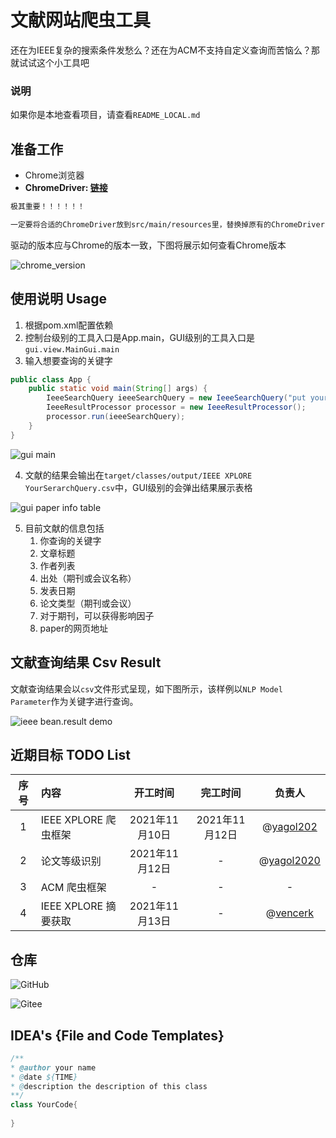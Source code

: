 # 文献网站爬虫工具

还在为IEEE复杂的搜索条件发愁么？还在为ACM不支持自定义查询而苦恼么？那就试试这个小工具吧

### 说明

如果你是本地查看项目，请查看`README_LOCAL.md`

## 准备工作

* Chrome浏览器
* **ChromeDriver: [链接](http://chromedriver.storage.googleapis.com/index.html)**

```markdown
极其重要！！！！！！

一定要将合适的ChromeDriver放到src/main/resources里，替换掉原有的ChromeDriver!
```

驱动的版本应与Chrome的版本一致，下图将展示如何查看Chrome版本

![chrome_version](https://github.com/yagol2020/PaperWebCrawler/blob/master/images/chrome%20version.png)

## 使用说明 Usage

1. 根据pom.xml配置依赖
2. 控制台级别的工具入口是App.main，GUI级别的工具入口是`gui.view.MainGui.main`
3. 输入想要查询的关键字

```java
public class App {
    public static void main(String[] args) {
        IeeeSearchQuery ieeeSearchQuery = new IeeeSearchQuery("put your search query in there");
        IeeeResultProcessor processor = new IeeeResultProcessor();
        processor.run(ieeeSearchQuery);
    }
}
```

![gui main](https://github.com/yagol2020/PaperWebCrawler/blob/master/images/gui%20main.png)

4. 文献的结果会输出在`target/classes/output/IEEE XPLORE YourSerarchQuery.csv`中，GUI级别的会弹出结果展示表格

![gui paper info table](https://github.com/yagol2020/PaperWebCrawler/blob/master/images/gui%20paper%20info%20table.png)

5. 目前文献的信息包括
	1. 你查询的关键字
	2. 文章标题
	3. 作者列表
	4. 出处（期刊或会议名称）
	5. 发表日期
	6. 论文类型（期刊或会议）
	7. 对于期刊，可以获得影响因子
	8. paper的网页地址

## 文献查询结果 Csv Result

文献查询结果会以`csv`文件形式呈现，如下图所示，该样例以`NLP Model Parameter`作为关键字进行查询。

![ieee bean.result demo](https://github.com/yagol2020/PaperWebCrawler/blob/master/images/ieee%20result%20demo.png)

## 近期目标 TODO List

| 序号        | 内容    |  开工时间  |  完工时间  | 负责人 |
| :--------:   | :-----   | :----: | :----: |:------: |
| 1        | IEEE XPLORE 爬虫框架      |   2021年11月10日    |   2021年11月12日    | @[yagol202](https://github.com/yagol2020)|
| 2        | 论文等级识别      |   2021年11月12日    |   -    |@[yagol2020](https://github.com/yagol2020) |
| 3        | ACM 爬虫框架      |   -    |   -    |- |
| 4        | IEEE XPLORE 摘要获取      |   2021年11月13日    |   -    |@[vencerk](https://github.com/vencerk) |

## 仓库
![GitHub](https://github.com/yagol2020/PaperWebCrawler)

![Gitee](https://gitee.com/yagol2020/PaperWebCrawler)

## IDEA's {File and Code Templates}
```java
/**
* @author your name
* @date ${TIME}
* @description the description of this class
**/
class YourCode{
    
}
```
